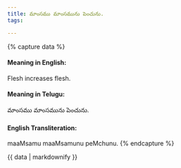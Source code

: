 ```yaml
---
title: మాంసము మాంసమును పెంచును.
tags:

---
```


{% capture data %}
#### Meaning in English:
Flesh increases flesh.

#### Meaning in Telugu:
మాంసము మాంసమును పెంచును.

#### English Transliteration:
maaMsamu maaMsamunu peMchunu.
{% endcapture %}

{{ data | markdownify }}

